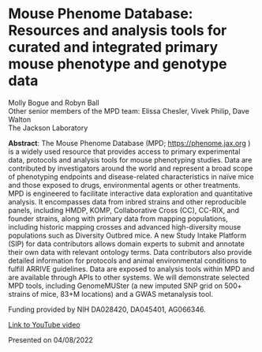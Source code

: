 # **Mouse Phenome Database: Resources and analysis tools for curated and integrated primary mouse phenotype and genotype data** 

Molly Bogue and Robyn Ball <br/>
Other senior members of the MPD team: Elissa Chesler, Vivek Philip, Dave Walton <br/>
The Jackson Laboratory
 
**Abstract**: The Mouse Phenome Database (MPD; https://phenome.jax.org ) is a widely used resource that provides access to primary experimental data, protocols and analysis tools for mouse phenotyping studies. Data are contributed by investigators around the world and represent a broad scope of phenotyping endpoints and disease-related characteristics in naïve mice and those exposed to drugs, environmental agents or other treatments. MPD is engineered to facilitate interactive data exploration and quantitative analysis. It encompasses data from inbred strains and other reproducible panels, including HMDP, KOMP, Collaborative Cross (CC), CC-RIX, and founder strains, along with primary data from mapping populations, including historic mapping crosses and advanced high-diversity mouse populations such as Diversity Outbred mice. A new Study Intake Platform (SIP) for data contributors allows domain experts to submit and annotate their own data with relevant ontology terms. Data contributors also provide detailed information for protocols and animal environmental conditions to fulfill ARRIVE guidelines. Data are exposed to analysis tools within MPD and are available through APIs to other systems. We will demonstrate selected MPD tools, including GenomeMUSter (a new imputed SNP grid on 500+ strains of mice, 83+M locations) and a GWAS metanalysis tool.
 
Funding provided by NIH DA028420, DA045401, AG066346.  

[Link to YouTube video](https://youtu.be/--2c-LWOMRk)

Presented on 04/08/2022

